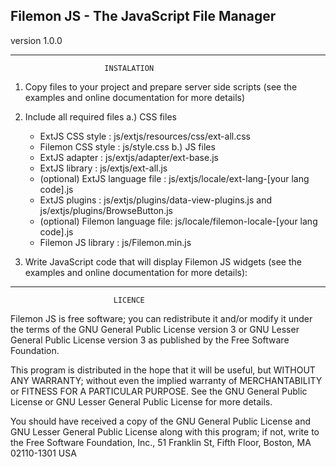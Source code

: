 ## Filemon JS - The JavaScript File Manager

version 1.0.0

-------------------------------------------------------------------
                         INSTALATION

1. Copy files to your project and prepare server side scripts (see
   the examples and online documentation for more details)
2. Include all required files
  a.) CSS files
      * ExtJS CSS style   : js/extjs/resources/css/ext-all.css
      * Filemon CSS style : js/style.css
  b.) JS files
      * ExtJS adapter                   : js/extjs/adapter/ext-base.js
      * ExtJS library                   : js/extjs/ext-all.js
      * (optional) ExtJS language file  : js/extjs/locale/ext-lang-[your lang code].js
      * ExtJS plugins                   : js/extjs/plugins/data-view-plugins.js and js/extjs/plugins/BrowseButton.js
      * (optional) Filemon language file: js/locale/filemon-locale-[your lang code].js
      * Filemon JS library              : js/Filemon.min.js
3. Write JavaScript code that will display Filemon JS widgets (see the examples and online documentation for more details):


    <script type="text/javascript">
    // All Filemon JS widgets can be created only after entire document was loaded
    Ext.onReady(function () {
        // Create Filemon JS panel
        new Filemon.Panel({
            api : {
                defaultLink : '/link/to/server/side/scripts/:action'
            },
            width     : 800, // width and height of the panel (in pixels)
            height    : 500,
            iconsPath : 'js/images/', // path to Filemon JS image folder
            renderTo  : 'filemon-div' // id of the div where Filemon JS will be rendered
        });

        // or display Filemon JS dialog
        var win = new Filemon.Window({
            api : {
                defaultLink : '/link/to/server/side/scripts/:action'
            },
            width     : 800,
            height    : 500,
            iconsPath : 'js/images/',
            listeners : {
                // This function will be called when user will select some files
                filesselected : function (win, files) {
                    win.close();
                    
                    alert("Selected files:\n" + files.join("\n"));
                }
            }
        });
          
        win.show(); // this will display the window
    });
    </script>
    <div id="filemon-div"></div> <!-- dialog to render Filemon JS Panel -->


-------------------------------------------------------------------
                           LICENCE

Filemon JS is free software; you can redistribute it and/or modify
it under the terms of the GNU General Public License version 3 or
GNU Lesser General Public License version 3 as published by
the Free Software Foundation.

This program is distributed in the hope that it will be useful,
but WITHOUT ANY WARRANTY; without even the implied warranty of
MERCHANTABILITY or FITNESS FOR A PARTICULAR PURPOSE. See the
GNU General Public License or GNU Lesser General Public License 
for more details.

You should have received a copy of the GNU General Public License and
GNU Lesser General Public License along with this program; if not, 
write to the Free Software Foundation, Inc., 51 Franklin St, Fifth Floor, 
Boston, MA 02110-1301 USA